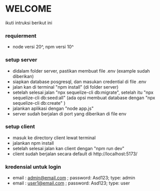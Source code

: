 # WELCOME 
ikuti intruksi berikut ini

### requierment
- node versi 20^, npm versi 10^


### setup server
- didalam folder server, pastikan membuat file .env (example sudah diberikan)
- siapkan database posgresql, dan masukan credential di file .env
- jalan kan di terminal "npm install" (di folder server)
- setelah selesai jalan "npx sequelize-cli db:migrate", setelah itu "npx sequelize-cli db:seed:all" (ada opsi membuat database dengan "npx sequelize-cli db:create" )
- jalankan aplikasi dengan "node app.js"
- server sudah berjalan di port yang diberikan di file env

### setup client
- masuk ke directory client lewat terminal
- jalankan npm install
- setelah selesai jalan kan client dengan "npm run dev"
- client sudah berjalan secara default di http://localhost:5173/

### kredensial untuk login 
- email : admin@email.com ; password: Asd123; type: admin
- email : user1@email.com ; password: Asd123; type: user
